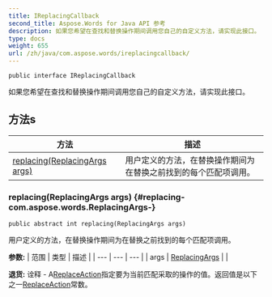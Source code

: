 ```yaml
---
title: IReplacingCallback
second_title: Aspose.Words for Java API 参考
description: 如果您希望在查找和替换操作期间调用您自己的自定义方法，请实现此接口。
type: docs
weight: 655
url: /zh/java/com.aspose.words/ireplacingcallback/
---
```

```
public interface IReplacingCallback
```

如果您希望在查找和替换操作期间调用您自己的自定义方法，请实现此接口。
## 方法s

| 方法 | 描述 |
| --- | --- |
| [replacing(ReplacingArgs args)](#replacing-com.aspose.words.ReplacingArgs-) | 用户定义的方法，在替换操作期间为在替换之前找到的每个匹配项调用。 |
### replacing(ReplacingArgs args) {#replacing-com.aspose.words.ReplacingArgs-}
```
public abstract int replacing(ReplacingArgs args)
```


用户定义的方法，在替换操作期间为在替换之前找到的每个匹配项调用。

**参数:**
| 范围 | 类型 | 描述 |
| --- | --- | --- |
| args | [ReplacingArgs](../../com.aspose.words/replacingargs) |  |

**退货:**
诠释 - A[ReplaceAction](../../com.aspose.words/replaceaction)指定要为当前匹配采取的操作的值。返回值是以下之一[ReplaceAction](../../com.aspose.words/replaceaction)常数。